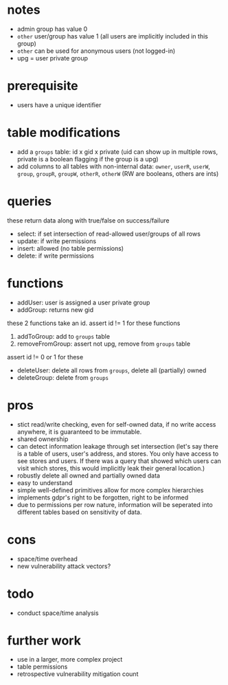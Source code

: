 # notes
* admin group has value 0
* `other` user/group has value 1 (all users are implicitly included in this group)
* `other` can be used for anonymous users (not logged-in)
* upg = user private group

# prerequisite
* users have a unique identifier

# table modifications
* add a `groups` table: id x gid x private (uid can show up in multiple rows, private is a boolean flagging if the group is a upg)
* add columns to all tables with non-internal data: `owner`, `userR`, `userW`, `group`, `groupR`, `groupW`, `otherR`, `otherW` (RW are booleans, others are ints)

# queries
these return data along with true/false on success/failure
* select: if set intersection of read-allowed user/groups of all rows
* update: if write permissions
* insert: allowed (no table permissions)
* delete: if write permissions

# functions
* addUser: user is assigned a user private group
* addGroup: returns new gid

these 2 functions take an id. assert id != 1 for these functions
1. addToGroup: add to `groups` table
2. removeFromGroup: assert not upg, remove from `groups` table

assert id != 0 or 1 for these
* deleteUser: delete all rows from `groups`, delete all (partially) owned
* deleteGroup: delete from `groups`

# pros
* stict read/write checking, even for self-owned data, if no write access anywhere, it is guaranteed to be immutable.
* shared ownership
* can detect information leakage through set intersection (let's say there is a table of users, user's address, and stores. You only have access to see stores and users. If there was a query that showed which users can visit which stores, this would implicitly leak their general location.)
* robustly delete all owned and partially owned data
* easy to understand
* simple well-defined primitives allow for more complex hierarchies
* implements gdpr's right to be forgotten, right to be informed
* due to permissions per row nature, information will be seperated into different tables based on sensitivity of data.

# cons
* space/time overhead
* new vulnerability attack vectors?

# todo
* conduct space/time analysis

# further work
* use in a larger, more complex project
* table permissions
* retrospective vulnerability mitigation count
